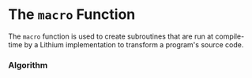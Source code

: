 # The `macro` Function

The `macro` function is used to create subroutines that are run at compile-time by a Lithium implementation to transform a program's source code.

### Algorithm


